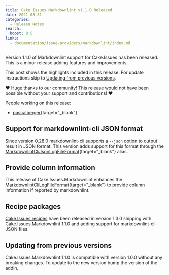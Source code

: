 ```yaml
---
title: Cake Issues Markdownlint v1.1.0 Released
date: 2021-08-31
categories:
  - Release Notes
search:
  boost: 0.5
links:
  - documentation/issue-providers/markdownlint/index.md
---
```


Version 1.1.0 of Markdownlint support for Cake.Issues has been released.
This is a minor release adding features and improvements.

<!-- more -->

This post shows the highlights included in this release.
For update instructions skip to [Updating from previous versions](#updating-from-previous-versions).

❤ Huge thanks to our community! This release would not have been possible without your support and contributions! ❤

People working on this release:

* [pascalberger](https://github.com/pascalberger){target="_blank"}

## Support for markdownlint-cli JSON format

Since version 0.28.0 markdownlint-cli supports a `--json` option to output result in JSON format.
This version adds support for this format through the [MarkdownlintCliJsonLogFileFormat]{target="_blank"} alias.

## Provide column information

This release of Cake.Issues.Markdownlint enhances the [MarkdownlintCliLogFileFormat]{target="_blank"} to provide column information
if reported by markdownlint.

## Recipe packages

[Cake Issues recipes] have been released in version 1.3.0 shipping with Cake.Issues.Markdownlint 1.1.0 and
adding support for markdownlint-cli JSON files.

## Updating from previous versions

Cake.Issues.Markdownlint 1.1.0 is compatible with version 1.0.0 without any breaking changes.
To update to the new version bump the version of the addin.

[MarkdownlintCliJsonLogFileFormat]: https://cakebuild.net/api/Cake.Issues.Markdownlint/MarkdownlintIssuesAliases/36DE6F5F
[MarkdownlintCliLogFileFormat]: https://cakebuild.net/api/Cake.Issues.Markdownlint/MarkdownlintIssuesAliases/B518F49E
[Cake Issues recipes]: ../../documentation/recipe/index.md